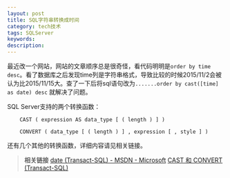 ```yaml
---
layout: post
title: SQL字符串转换成时间
category: tech技术
tags: SQLServer
keywords: 
description: 
---
```


最近改一个网站，网站的文章顺序总是很奇怪，看代码明明是`order by time desc`。看了数据库之后发现time列是字符串格式，导致比较的时候2015/11/2会被认为比2015/11/15大。查了一下后将sql语句改为`.......order by cast([time] as date) desc` 就解决了问题。

SQL Server支持的两个转换函数：

		CAST ( expression AS data_type [ ( length ) ] )

		CONVERT ( data_type [ ( length ) ] , expression [ , style ] )

还有几个其他的转换函数，详细内容请见相关链接。

>__相关链接__
>[date (Transact-SQL) - MSDN - Microsoft](https://msdn.microsoft.com/zh-cn/library/bb630352(v=sql.120).aspx)
>[CAST 和 CONVERT (Transact-SQL)](https://msdn.microsoft.com/zh-cn/library/ms187928(v=sql.120).aspx)
<!--stackedit_data:
eyJoaXN0b3J5IjpbMTQ4Mzc4Nzg5N119
-->